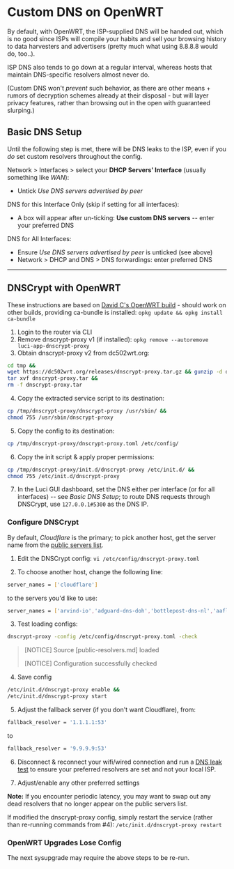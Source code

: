 # Custom DNS on OpenWRT
By default, with OpenWRT, the ISP-supplied DNS will be handed out, which is no good since ISPs will compile your habits and sell your browsing history to data harvesters and advertisers (pretty much what using 8.8.8.8 would do, too..).

ISP DNS also tends to go down at a regular interval, whereas hosts that maintain DNS-specific resolvers almost never do.

(Custom DNS won't *prevent* such behavior, as there are other means + rumors of decryption schemes already at their disposal - but will layer privacy features, rather than browsing out in the open with guaranteed slurping.)

## Basic DNS Setup
Until the following step is met, there will be DNS leaks to the ISP, even if you *do* set custom resolvers throughout the config.

Network > Interfaces > select your **DHCP Servers' Interface** (usually something like *WAN*):
- Untick *Use DNS servers advertised by peer*

DNS for this Interface Only (skip if setting for all interfaces):
- A box will appear after un-ticking: **Use custom DNS servers** -- enter your preferred DNS

DNS for All Interfaces:
- Ensure *Use DNS servers advertised by peer* is unticked (see above)
- Network > DHCP and DNS > DNS forwardings: enter preferred DNS

***

## DNSCrypt with OpenWRT
These instructions are based on [David C's OpenWRT build](https://dc502wrt.org/) - should work on other builds, providing ca-bundle is installed: `opkg update && opkg install ca-bundle`

1. Login to the router via CLI
2. Remove dnscrypt-proxy v1 (if installed): `opkg remove --autoremove luci-app-dnscrypt-proxy`
3. Obtain dnscrypt-proxy v2 from dc502wrt.org:
```bash
cd tmp &&
wget https://dc502wrt.org/releases/dnscrypt-proxy.tar.gz && gunzip -d dnscrypt-proxy.tar.gz &&
tar xvf dnscrypt-proxy.tar &&
rm -f dnscrypt-proxy.tar
```

4. Copy the extracted service script to its destination:
```bash
cp /tmp/dnscrypt-proxy/dnscrypt-proxy /usr/sbin/ &&
chmod 755 /usr/sbin/dnscrypt-proxy
```

5. Copy the config to its destination:
```bash
cp /tmp/dnscrypt-proxy/dnscrypt-proxy.toml /etc/config/
```

6. Copy the init script & apply proper permissions:
```bash
cp /tmp/dnscrypt-proxy/init.d/dnscrypt-proxy /etc/init.d/ &&
chmod 755 /etc/init.d/dnscrypt-proxy
```

7. In the Luci GUI dashboard, set the DNS either per interface (or for all interfaces) -- see *Basic DNS Setup*; to route DNS requests through DNSCrypt, use `127.0.0.1#5300` as the DNS IP.

### Configure DNSCrypt
By default, *Cloudflare* is the primary; to pick another host, get the server name from the [public servers list](https://dnscrypt.info/public-servers).
1. Edit the DNSCrypt config: `vi /etc/config/dnscrypt-proxy.toml`

2. To choose another host, change the following line:
```bash
server_names = ['cloudflare']
````
to the servers you'd like to use:
```bash
server_names = ['arvind-io','adguard-dns-doh','bottlepost-dns-nl','aaflalo-me-nyc']
````

3. Test loading configs:
```bash
dnscrypt-proxy -config /etc/config/dnscrypt-proxy.toml -check
```
> [NOTICE] Source [public-resolvers.md] loaded
>
> [NOTICE] Configuration successfully checked

4. Save config
```bash
/etc/init.d/dnscrypt-proxy enable &&
/etc/init.d/dnscrypt-proxy start
```

5. Adjust the fallback server (if you don't want Cloudflare), from:
```bash
fallback_resolver = '1.1.1.1:53'
```
to
```bash
fallback_resolver = '9.9.9.9:53'
```

6. Disconnect & reconnect your wifi/wired connection and run a [DNS leak test](https://www.dnsleaktest.com) to ensure your preferred resolvers are set and not your local ISP.

7. Adjust/enable any other preferred settings

**Note:** If you encounter periodic latency, you may want to swap out any dead resolvers that no longer appear on the public servers list.

If modified the dnscrypt-proxy config, simply restart the service (rather than re-running commands from #4): `/etc/init.d/dnscrypt-proxy restart`

### OpenWRT Upgrades Lose Config
The next sysupgrade may require the above steps to be re-run.
